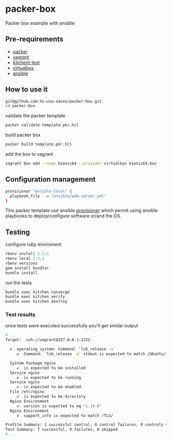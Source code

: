 # packer-box
Packer box example with ansible


## Pre-requirements 
- [packer](https://www.packer.io/)
- [vagrant](https://www.vagrantup.com/)
- [kitchent-test](https://kitchen.ci/)
- [virtualbox](https://www.virtualbox.org/)
- [ansible](https://docs.ansible.com/ansible/latest/index.html)

## How to use it
```bash
git@github.com:hc-use-cases/packer-box.git
cd packer-box
```
validate the packer template
```bash
packer validate template.pkr.hcl
```

build packer box
```bash
packer build template.pkr.hcl
```

add the box to vagrant
```bash
vagrant box add --name bionic64 --provider virtualbox bionic64.box 
```

## Configuration management
```bash
provisioner "ansible-local" {
  playbook_file   = "ansible/web-server.yml"
}
```

This packer template use ansible [provisioner](https://www.packer.io/docs/provisioners/ansible-local) which permit using ansible playbooks to deploy/configure software or/and the OS.

## Testing

configure ruby enviroment 

```ruby
rbenv install 2.3.1
rbenv local 2.3.1
rbenv versions
gem install bundler
bundle install
```

run the tests
```bash
bundle exec kitchen converge
bundle exec kitchen verify
bundle exec kitchen destroy
```

### Test results

once tests were executed successfully you'll get similar output
```bash
# ...
Target:  ssh://vagrant@127.0.0.1:2222

  ✔  operating_system: Command: `lsb_release -a`
     ✔  Command: `lsb_release -a` stdout is expected to match /Ubuntu/

  System Package nginx
     ✔  is expected to be installed
  Service nginx
     ✔  is expected to be running
  Service nginx
     ✔  is expected to be enabled
  File /etc/nginx
     ✔  is expected to be directory
  Nginx Environment
     ✔  version is expected to eq "1.14.0"
  Nginx Environment
     ✔  support_info is expected to match /TLS/

Profile Summary: 1 successful control, 0 control failures, 0 controls skipped
Test Summary: 7 successful, 0 failures, 0 skipped
# ...
```